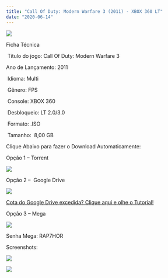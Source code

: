 ```yaml
---
title: "Call Of Duty: Modern Warfare 3 (2011) - XBOX 360 LT"
date: "2020-06-14"
---
```


![](https://1.bp.blogspot.com/-8b-0pn9ZWaE/Xtb4HIGj-VI/AAAAAAAAJXA/EOZAB9XnBLMIY4J3JVZqzlyX4XdMTh8CQCK4BGAsYHg/Screenshot_3.png)

Ficha Técnica

 Titulo do jogo: Call Of Duty: Modern Warfare 3

Ano de Lançamento: 2011

 Idioma: Multi

 Gênero: FPS

 Console: XBOX 360

 Desbloqueio: LT 2.0/3.0

 Formato: .ISO

 Tamanho:  8,00 GB

Clique Abaixo para fazer o Download Automaticamente:

Opção 1 – Torrent

[![](https://1.bp.blogspot.com/-eNerQjlxWXg/Xsyoy1YwxPI/AAAAAAAAG8o/qs-0XGNQDR4jSn0uGinE3EzKZZ6GoZnEACPcBGAYYCw/s1600/LINK1.png)](https://zee.gl/knGqG)

Opção 2 –  Google Drive

[![](https://1.bp.blogspot.com/-4SUqXRoRWc0/XtsW72LDzrI/AAAAAAAAKHM/qo1oDro7CI03qjIvaVCl6yKZ3v_F_JvBwCK4BGAsYHg/APRENDA-Recupdsdasdasdaerado.png)](https://zee.gl/seHz0GrC)

[Cota do Google Drive excedida? Clique aqui e olhe o Tutorial!](https://ultragames-torrents.blogspot.com/2020/06/burlar-cota-do-google-drive.html) 

Opção 3 – Mega

[![](https://1.bp.blogspot.com/-fysMBE_30yA/XtsW8rOzeTI/AAAAAAAAKHQ/yEg2otqCtcAfsWIP0xI63y3c0eWdDVksQCK4BGAsYHg/MEGA.png)](https://zee.gl/GxNaLWC)

Senha Mega: RAP7HOR

Screenshots:

[![](https://1.bp.blogspot.com/-5ofuFee9T94/Xtb4Gn8mhwI/AAAAAAAAJW8/semHOUCQ58g454B2Z52FwJ7w1ewFV3DLQCK4BGAsYHg/w400-h225/maxresdefault.jpg)](https://1.bp.blogspot.com/-5ofuFee9T94/Xtb4Gn8mhwI/AAAAAAAAJW8/semHOUCQ58g454B2Z52FwJ7w1ewFV3DLQCK4BGAsYHg/maxresdefault.jpg)

[![](https://1.bp.blogspot.com/-7vON0I4TKPQ/Xtb4GFLHgCI/AAAAAAAAJW4/6pJOeoKJCFgQqm5Zjc6dWwphQC6k71UDwCK4BGAsYHg/w400-h225/maxresdefault{40dcdfd0a3f176073d713beaee4fcd56db243ec708877a2e730ba987ecd6f1ab}2B{40dcdfd0a3f176073d713beaee4fcd56db243ec708877a2e730ba987ecd6f1ab}25281{40dcdfd0a3f176073d713beaee4fcd56db243ec708877a2e730ba987ecd6f1ab}2529.jpg)](https://1.bp.blogspot.com/-7vON0I4TKPQ/Xtb4GFLHgCI/AAAAAAAAJW4/6pJOeoKJCFgQqm5Zjc6dWwphQC6k71UDwCK4BGAsYHg/maxresdefault{40dcdfd0a3f176073d713beaee4fcd56db243ec708877a2e730ba987ecd6f1ab}2B{40dcdfd0a3f176073d713beaee4fcd56db243ec708877a2e730ba987ecd6f1ab}25281{40dcdfd0a3f176073d713beaee4fcd56db243ec708877a2e730ba987ecd6f1ab}2529.jpg)
